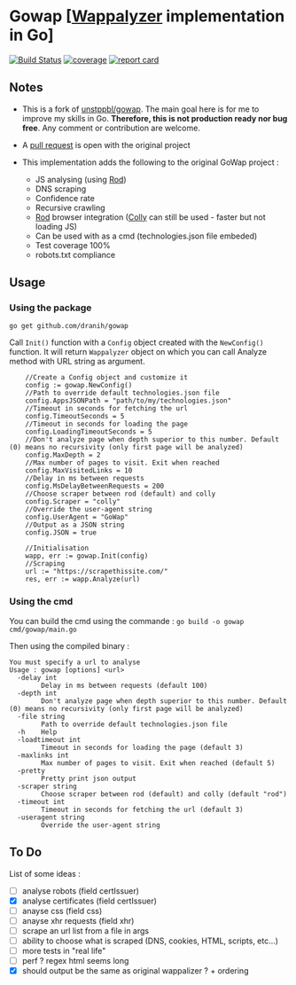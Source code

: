 # Gowap [[Wappalyzer](https://github.com/AliasIO/Wappalyzer) implementation in Go]

[![Build Status](https://github.com/dranih/gowap/workflows/Build%20and%20test/badge.svg)](https://github.com/dranih/gowap/actions?workflow=Build%20and%20test)
[![coverage](https://codecov.io/gh/dranih/gowap/branch/master/graph/badge.svg)](https://codecov.io/gh/dranih/gowap)
[![report card](https://goreportcard.com/badge/github.com/dranih/gowap)](https://goreportcard.com/report/github.com/dranih/gowap)

## Notes

* This is a fork of [unstppbl/gowap](https://github.com/unstppbl/gowap). The main goal here is for me to improve my skills in Go. **Therefore, this is not production ready nor bug free**. Any comment or contribution are welcome.

* A [pull request](https://github.com/unstppbl/gowap/pull/2) is open with the original project

* This implementation adds the following to the original GoWap project :
  - JS analysing (using [Rod](https://github.com/go-rod/rod))
  - DNS scraping
  - Confidence rate
  - Recursive crawling
  - [Rod](https://github.com/go-rod/rod) browser integration ([Colly](https://github.com/gocolly/colly) can still be used - faster but not loading JS)
  - Can be used with as a cmd (technologies.json file embeded)
  - Test coverage 100%
  - robots.txt compliance

## Usage
### Using the package
`go get github.com/dranih/gowap`

Call `Init()` function with a `Config` object created with the `NewConfig()` function. It will return `Wappalyzer` object on which you can call Analyze method with URL string as argument.

```golang
    //Create a Config object and customize it
	config := gowap.NewConfig()
    //Path to override default technologies.json file
	config.AppsJSONPath = "path/to/my/technologies.json"
    //Timeout in seconds for fetching the url
	config.TimeoutSeconds = 5
    //Timeout in seconds for loading the page
	config.LoadingTimeoutSeconds = 5
    //Don't analyze page when depth superior to this number. Default (0) means no recursivity (only first page will be analyzed)
	config.MaxDepth = 2
    //Max number of pages to visit. Exit when reached
	config.MaxVisitedLinks = 10
    //Delay in ms between requests
	config.MsDelayBetweenRequests = 200
    //Choose scraper between rod (default) and colly
	config.Scraper = "colly"
    //Override the user-agent string
	config.UserAgent = "GoWap"
    //Output as a JSON string
    config.JSON = true

    //Initialisation
	wapp, err := gowap.Init(config)
    //Scraping 
    url := "https://scrapethissite.com/"
	res, err := wapp.Analyze(url)

```
### Using the cmd
You can build the cmd using the commande :
`go build -o gowap cmd/gowap/main.go`

Then using the compiled binary :
```
You must specify a url to analyse
Usage : gowap [options] <url>
  -delay int
    	Delay in ms between requests (default 100)
  -depth int
    	Don't analyze page when depth superior to this number. Default (0) means no recursivity (only first page will be analyzed)
  -file string
    	Path to override default technologies.json file
  -h	Help
  -loadtimeout int
    	Timeout in seconds for loading the page (default 3)
  -maxlinks int
    	Max number of pages to visit. Exit when reached (default 5)
  -pretty
    	Pretty print json output
  -scraper string
    	Choose scraper between rod (default) and colly (default "rod")
  -timeout int
    	Timeout in seconds for fetching the url (default 3)
  -useragent string
    	Override the user-agent string
```

## To Do
List of some ideas  :
- [ ] analyse robots (field certIssuer)
- [X] analyse certificates (field certIssuer)
- [ ] anayse css (field css)
- [ ] anayse xhr requests (field xhr)
- [ ] scrape an url list from a file in args
- [ ] ability to choose what is scraped (DNS, cookies, HTML, scripts, etc...)
- [ ] more tests in "real life"
- [ ] perf ? regex html seems long
- [X] should output be the same as original wappalizer ? + ordering